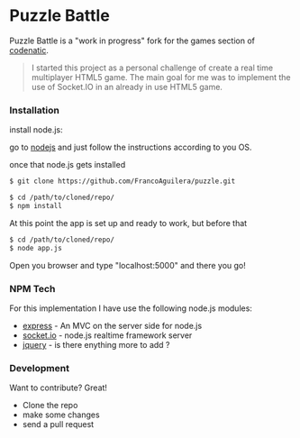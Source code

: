 # Puzzle Battle

Puzzle Battle is a "work in progress" fork for the games section of [codenatic].

> I started this project as a personal challenge of create a real time multiplayer 
> HTML5 game. The main goal for me was to implement the use of Socket.IO in an already in use HTML5 game.


### Installation

install node.js:

go to [nodejs] and just follow the instructions according to you OS.

once that node.js gets installed
```sh
$ git clone https://github.com/FrancoAguilera/puzzle.git
```

```sh
$ cd /path/to/cloned/repo/
$ npm install
```
At this point the app is set up and ready to work, but before that 
```sh
$ cd /path/to/cloned/repo/
$ node app.js
```
Open you browser and type "localhost:5000" and there you go!

### NPM Tech

For this implementation I have use the following node.js modules:

* [express] - An MVC on the server side for node.js
* [socket.io] - node.js realtime framework server
* [jquery] - is there enything more to add ?


### Development

Want to contribute? Great!

* Clone the repo 
* make some changes 
* send a pull request


[codenatic]:http://codenatic.com/
[nodejs]:http://nodejs.org/
[express]:https://www.npmjs.com/package/express
[socket.io]:https://www.npmjs.com/package/socket.io
[jquery]:http://jquery.com/
